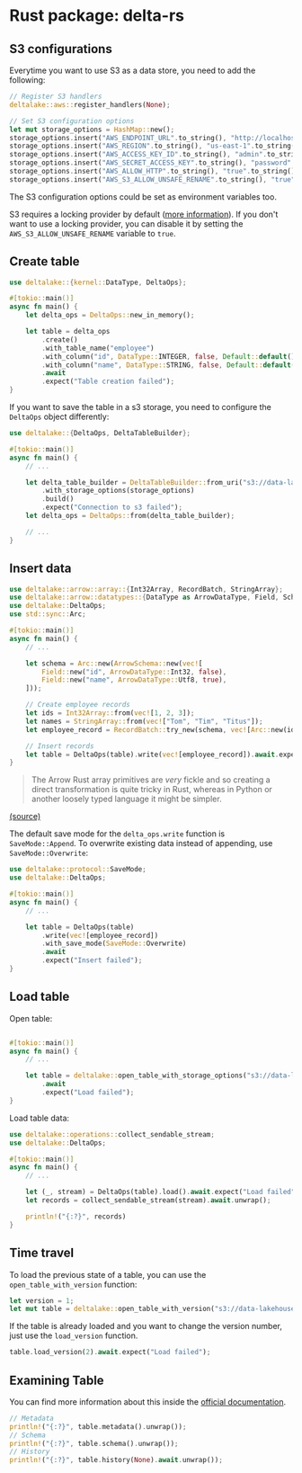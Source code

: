 # Rust package: delta-rs

## S3 configurations

Everytime you want to use S3 as a data store, you need to add the following:

```rust
// Register S3 handlers
deltalake::aws::register_handlers(None);

// Set S3 configuration options
let mut storage_options = HashMap::new();
storage_options.insert("AWS_ENDPOINT_URL".to_string(), "http://localhost:5561".to_string());
storage_options.insert("AWS_REGION".to_string(), "us-east-1".to_string());
storage_options.insert("AWS_ACCESS_KEY_ID".to_string(), "admin".to_string());
storage_options.insert("AWS_SECRET_ACCESS_KEY".to_string(), "password".to_string());
storage_options.insert("AWS_ALLOW_HTTP".to_string(), "true".to_string());
storage_options.insert("AWS_S3_ALLOW_UNSAFE_RENAME".to_string(), "true".to_string());
```

The S3 configuration options could be set as environment variables too.

S3 requires a locking provider by default ([more information](https://delta-io.github.io/delta-rs/usage/writing/writing-to-s3-with-locking-provider/)). If you don't want to use a locking provider, you can disable it by setting the `AWS_S3_ALLOW_UNSAFE_RENAME` variable to `true`.

## Create table

```rust
use deltalake::{kernel::DataType, DeltaOps};

#[tokio::main()]
async fn main() {
    let delta_ops = DeltaOps::new_in_memory();

    let table = delta_ops
        .create()
        .with_table_name("employee")
        .with_column("id", DataType::INTEGER, false, Default::default())
        .with_column("name", DataType::STRING, false, Default::default())
        .await
        .expect("Table creation failed");
}
```

If you want to save the table in a s3 storage, you need to configure the `DeltaOps` object differently:

```rust
use deltalake::{DeltaOps, DeltaTableBuilder};

#[tokio::main()]
async fn main() {
    // ...

    let delta_table_builder = DeltaTableBuilder::from_uri("s3://data-lakehouse/employee")
        .with_storage_options(storage_options)
        .build()
        .expect("Connection to s3 failed");
    let delta_ops = DeltaOps::from(delta_table_builder);

    // ...
}
```

## Insert data

```rust
use deltalake::arrow::array::{Int32Array, RecordBatch, StringArray};
use deltalake::arrow::datatypes::{DataType as ArrowDataType, Field, Schema as ArrowSchema};
use deltalake::DeltaOps;
use std::sync::Arc;

#[tokio::main()]
async fn main() {
    // ...

    let schema = Arc::new(ArrowSchema::new(vec![
        Field::new("id", ArrowDataType::Int32, false),
        Field::new("name", ArrowDataType::Utf8, true),
    ]));

    // Create employee records
    let ids = Int32Array::from(vec![1, 2, 3]);
    let names = StringArray::from(vec!["Tom", "Tim", "Titus"]);
    let employee_record = RecordBatch::try_new(schema, vec![Arc::new(ids), Arc::new(names)]).unwrap();

    // Insert records
    let table = DeltaOps(table).write(vec![employee_record]).await.expect("Insert failed");
}
```

> The Arrow Rust array primitives are _very_ fickle and so creating a direct transformation is quite tricky in Rust, whereas in Python or another loosely typed language it might be simpler.

[(source)](https://github.com/delta-io/delta-rs/blob/99e39ca1ca372211cf7b90b62d33878fa961881c/crates/deltalake/examples/recordbatch-writer.rs#L156)

The default save mode for the `delta_ops.write` function is `SaveMode::Append`. To overwrite existing data instead of appending, use `SaveMode::Overwrite`:

```rust
use deltalake::protocol::SaveMode;
use deltalake::DeltaOps;

#[tokio::main()]
async fn main() {
    // ...

    let table = DeltaOps(table)
        .write(vec![employee_record])
        .with_save_mode(SaveMode::Overwrite)
        .await
        .expect("Insert failed");
}
```

## Load table

Open table:

```rust

#[tokio::main()]
async fn main() {
    // ...

    let table = deltalake::open_table_with_storage_options("s3://data-lakehouse/employee", storage_options)
        .await
        .expect("Load failed");
}
```

Load table data:

```rust
use deltalake::operations::collect_sendable_stream;
use deltalake::DeltaOps;

#[tokio::main()]
async fn main() {
    // ...

    let (_, stream) = DeltaOps(table).load().await.expect("Load failed");
    let records = collect_sendable_stream(stream).await.unwrap();

    println!("{:?}", records)
}
```

## Time travel

To load the previous state of a table, you can use the `open_table_with_version` function:

```rust
let version = 1;
let mut table = deltalake::open_table_with_version("s3://data-lakehouse/employee", version).await.expect("Load failed");
```

If the table is already loaded and you want to change the version number, just use the `load_version` function.

```rust
table.load_version(2).await.expect("Load failed");
```

## Examining Table

You can find more information about this inside the [official documentation](https://delta-io.github.io/delta-rs/usage/examining-table/).

```rust
// Metadata
println!("{:?}", table.metadata().unwrap());
// Schema
println!("{:?}", table.schema().unwrap());
// History
println!("{:?}", table.history(None).await.unwrap());
```
